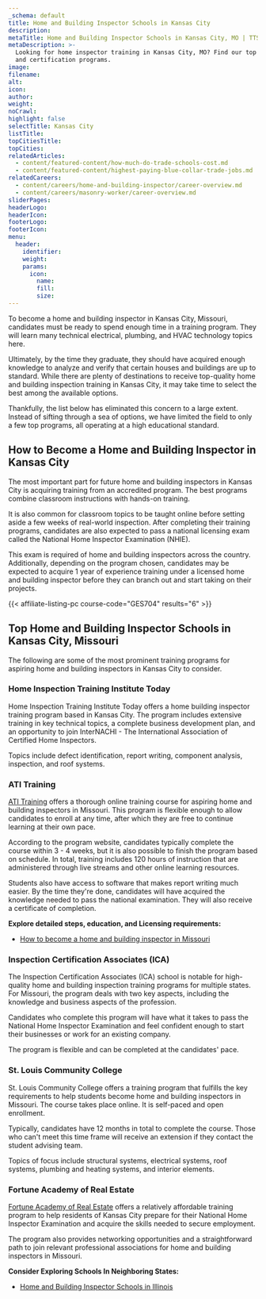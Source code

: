 ```yaml
---
_schema: default
title: Home and Building Inspector Schools in Kansas City
description:
metaTitle: Home and Building Inspector Schools in Kansas City, MO | TTS
metaDescription: >-
  Looking for home inspector training in Kansas City, MO? Find our top schools
  and certification programs.
image:
filename:
alt:
icon:
author:
weight:
noCrawl:
highlight: false
selectTitle: Kansas City
listTitle:
topCitiesTitle:
topCities:
relatedArticles:
  - content/featured-content/how-much-do-trade-schools-cost.md
  - content/featured-content/highest-paying-blue-collar-trade-jobs.md
relatedCareers:
  - content/careers/home-and-building-inspector/career-overview.md
  - content/careers/masonry-worker/career-overview.md
sliderPages:
headerLogo:
headerIcon:
footerLogo:
footerIcon:
menu:
  header:
    identifier:
    weight:
    params:
      icon:
        name:
        fill:
        size:
---
```

To become a home and building inspector in Kansas City, Missouri, candidates must be ready to spend enough time in a training program. They will learn many technical electrical, plumbing, and HVAC technology topics here.

Ultimately, by the time they graduate, they should have acquired enough knowledge to analyze and verify that certain houses and buildings are up to standard. While there are plenty of destinations to receive top-quality home and building inspection training in Kansas City, it may take time to select the best among the available options.

Thankfully, the list below has eliminated this concern to a large extent. Instead of sifting through a sea of options, we have limited the field to only a few top programs, all operating at a high educational standard.

## **How to Become a Home and Building Inspector in Kansas City**

The most important part for future home and building inspectors in Kansas City is acquiring training from an accredited program. The best programs combine classroom instructions with hands-on training.

It is also common for classroom topics to be taught online before setting aside a few weeks of real-world inspection. After completing their training programs, candidates are also expected to pass a national licensing exam called the National Home Inspector Examination (NHIE).

This exam is required of home and building inspectors across the country. Additionally, depending on the program chosen, candidates may be expected to acquire 1 year of experience training under a licensed home and building inspector before they can branch out and start taking on their projects.

{{< affiliate-listing-pc course-code="GES704" results="6" >}}

## **Top Home and Building Inspector Schools in Kansas City, Missouri**

The following are some of the most prominent training programs for aspiring home and building inspectors in Kansas City to consider.

### Home Inspection Training Institute Today

Home Inspection Training Institute Today offers a home building inspector training program based in Kansas City. The program includes extensive training in key technical topics, a complete business development plan, and an opportunity to join InterNACHI - The International Association of Certified Home Inspectors.

Topics include defect identification, report writing, component analysis, inspection, and roof systems.

### ATI Training

[ATI Training](https://www.atihomeinspectortraining.com/States/Missouri) offers a thorough online training course for aspiring home and building inspectors in Missouri. This program is flexible enough to allow candidates to enroll at any time, after which they are free to continue learning at their own pace.

According to the program website, candidates typically complete the course within 3 - 4 weeks, but it is also possible to finish the program based on schedule. In total, training includes 120 hours of instruction that are administered through live streams and other online learning resources.

Students also have access to software that makes report writing much easier. By the time they're done, candidates will have acquired the knowledge needed to pass the national examination. They will also receive a certificate of completion.

**Explore detailed steps, education, and Licensing requirements:**

* [How to become a home and building inspector in Missouri](https://toptradeschools.com/near-you/home-and-building-inspector/Missouri/)

### Inspection Certification Associates (ICA)

The Inspection Certification Associates (ICA) school is notable for high-quality home and building inspection training programs for multiple states. For Missouri, the program deals with two key aspects, including the knowledge and business aspects of the profession.

Candidates who complete this program will have what it takes to pass the National Home Inspector Examination and feel confident enough to start their businesses or work for an existing company.

The program is flexible and can be completed at the candidates' pace.

### St. Louis Community College

St. Louis Community College offers a training program that fulfills the key requirements to help students become home and building inspectors in Missouri. The course takes place online. It is self-paced and open enrollment.

Typically, candidates have 12 months in total to complete the course. Those who can't meet this time frame will receive an extension if they contact the student advising team.

Topics of focus include structural systems, electrical systems, roof systems, plumbing and heating systems, and interior elements.

### Fortune Academy of Real Estate

[Fortune Academy of Real Estate](https://www.fortuneacademy.com/) offers a relatively affordable training program to help residents of Kansas City prepare for their National Home Inspector Examination and acquire the skills needed to secure employment.

The program also provides networking opportunities and a straightforward path to join relevant professional associations for home and building inspectors in Missouri.

**Consider Exploring Schools In Neighboring States:**

* [Home and Building Inspector Schools in Illinois](https://toptradeschools.com/near-you/home-and-building-inspector/illinois/)